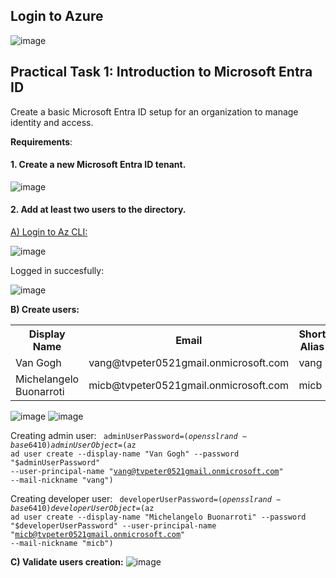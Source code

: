 <h2>Login to Azure</h2>

![image](https://github.com/user-attachments/assets/bbaaaaa5-314b-40dc-80d3-34def72e6265)

<h2></h2>

<h2>Practical Task 1: Introduction to Microsoft Entra ID</h2>
Create a basic Microsoft Entra ID setup for an organization to manage identity and access.</p>
<b>Requirements</b>:</p>
<h4>1. Create a new Microsoft Entra ID tenant.</h4>

![image](https://github.com/user-attachments/assets/7e9519bb-8faf-4add-847e-148019a65511)


<h4>2. Add at least two users to the directory.</h4>

<ins>A) Login to Az CLI:</ins>

![image](https://github.com/user-attachments/assets/f404af62-103d-4f81-b8d3-9b109a32661f)

Logged in succesfully:

![image](https://github.com/user-attachments/assets/12ac4bbf-cd23-4543-8ee7-4b66c73e37fe)

<b>B) Create users:</b>

<table>
  <tr>
    <th>Display Name</th>
    <th>Email</th>
    <th>Short Alias</th>
    <th>Group Name</th>
  </tr>
  <tr>
    <td>Van Gogh</td>
    <td>vang@tvpeter0521gmail.onmicrosoft.com</td>
    <td>vang</td>
    <td>Admin</td>
  </tr>
  <tr>
    <td>Michelangelo Buonarroti</td>
    <td>micb@tvpeter0521gmail.onmicrosoft.com</td>
    <td>micb</td>
    <td>Developer</td>
  </tr>
</table> 

![image](https://github.com/user-attachments/assets/5f046950-87b8-4bab-ba13-02cb1494a6fa)
![image](https://github.com/user-attachments/assets/b3281af0-55b1-4a7f-883a-e999a5712984)

Creating admin user:
<code>
adminUserPassword=$(openssl rand -base64 10)
adminUserObject=$(az ad user create --display-name "Van Gogh" --password "$adminUserPassword" --user-principal-name "vang@tvpeter0521gmail.onmicrosoft.com" --mail-nickname "vang")
</code>

Creating developer user:
<code>
developerUserPassword=$(openssl rand -base64 10)
developerUserObject=$(az ad user create --display-name "Michelangelo Buonarroti" --password "$developerUserPassword" --user-principal-name "micb@tvpeter0521gmail.onmicrosoft.com" --mail-nickname "micb")
</code>

<b>C) Validate users creation:</b>
![image](https://github.com/user-attachments/assets/f060cf25-4669-4b48-872b-ce85b8889595)
